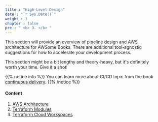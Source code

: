 ```yaml
---
title : "High-Level Design"
date : "`r Sys.Date()`"
weight : 3
chapter : false
pre : " <b> 3. </b> "
---
```


This section will provide an overview of pipeline design and AWS architecture for AWSome Books. There are additional tool-agnostic suggestions for how to accelerate your development process. 

This section might be a bit lengthy and theory-heavy, but it's definitely worth your time. Give it a shot!

{{% notice info %}}
You can learn more about CI/CD topic from the book [continuous delivery](https://www.amazon.co.uk/Grokking-Continuous-Delivery-Christie-Wilson/dp/1617298255).
{{% /notice %}}

#### Content

1. [AWS Architecture](1-aws-architecture)
2. [Terraform Modules](2-terraform-modules)
3. [Terraform Cloud Workspaces](3-terraform-cloud-workspaces)
<!-- need to remove parenthesis for path in Hugo 0.88.1 for Windows-->

